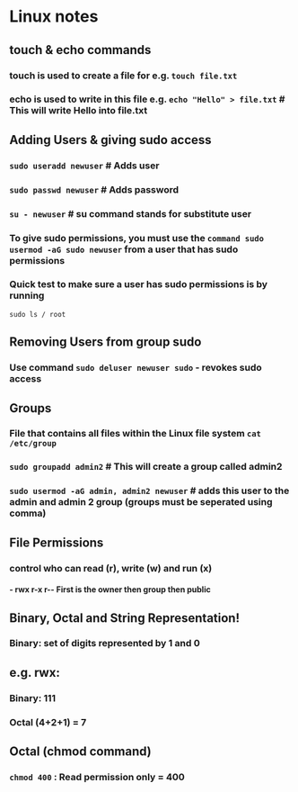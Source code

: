 # Linux notes

## touch & echo commands
### touch is used to create a file for e.g. ```touch file.txt```
### echo is used to write in this file e.g. ```echo "Hello" > file.txt``` # This will write Hello into file.txt

## Adding Users & giving sudo access
### ```sudo useradd newuser``` # Adds user
### ```sudo passwd newuser``` # Adds password

### ```su - newuser``` # su command stands for substitute user 
### To give sudo permissions, you must use the ```command sudo usermod -aG sudo newuser``` from a user that has sudo permissions
### Quick test to make sure a user has sudo permissions is by running 
```sudo ls / root``` 

## Removing Users from group sudo
### Use command ```sudo deluser newuser sudo``` - revokes sudo access

## Groups
### File that contains all files within the Linux file system ```cat /etc/group```
### ```sudo groupadd admin2``` # This will create a group called admin2 
### ```sudo usermod -aG admin, admin2 newuser``` # adds this user to the admin and admin 2 group (groups must be seperated using comma)

## File Permissions 
### control who can read (r), write (w) and run (x)
#### - rwx r-x r-- First is the owner then group then public 
## Binary, Octal and String Representation!
### Binary: set of digits represented by 1 and 0 
## e.g. rwx:
### Binary: 111
### Octal (4+2+1) = 7

## Octal (chmod command)
### ```chmod 400``` : Read permission only = 400

